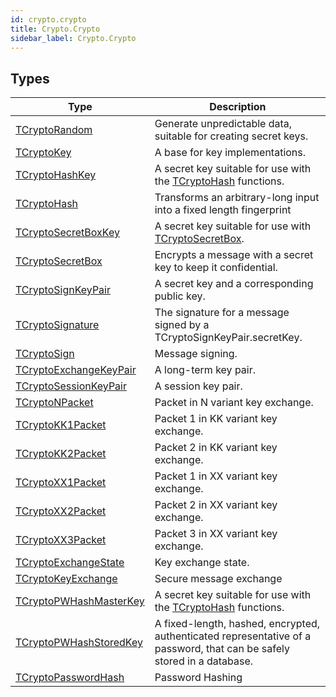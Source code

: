 ```yaml
---
id: crypto.crypto
title: Crypto.Crypto
sidebar_label: Crypto.Crypto
---
```



## Types
| Type | Description |
|---|---|
| [TCryptoRandom](../../crypto/crypto.crypto/tcryptorandom) | Generate unpredictable data, suitable for creating secret keys. |
| [TCryptoKey](../../crypto/crypto.crypto/tcryptokey) | A base for key implementations. |
| [TCryptoHashKey](../../crypto/crypto.crypto/tcryptohashkey) | A secret key suitable for use with the [TCryptoHash](../../crypto/crypto.crypto/tcryptohash) functions. |
| [TCryptoHash](../../crypto/crypto.crypto/tcryptohash) | Transforms an arbitrary-long input into a fixed length fingerprint |
| [TCryptoSecretBoxKey](../../crypto/crypto.crypto/tcryptosecretboxkey) | A secret key suitable for use with [TCryptoSecretBox](../../crypto/crypto.crypto/tcryptosecretbox). |
| [TCryptoSecretBox](../../crypto/crypto.crypto/tcryptosecretbox) | Encrypts a message with a secret key to keep it confidential. |
| [TCryptoSignKeyPair](../../crypto/crypto.crypto/tcryptosignkeypair) | A secret key and a corresponding public key. |
| [TCryptoSignature](../../crypto/crypto.crypto/tcryptosignature) | The signature for a message signed by a TCryptoSignKeyPair.secretKey. |
| [TCryptoSign](../../crypto/crypto.crypto/tcryptosign) | Message signing. |
| [TCryptoExchangeKeyPair](../../crypto/crypto.crypto/tcryptoexchangekeypair) | A long-term key pair. |
| [TCryptoSessionKeyPair](../../crypto/crypto.crypto/tcryptosessionkeypair) | A session key pair. |
| [TCryptoNPacket](../../crypto/crypto.crypto/tcryptonpacket) | Packet in N variant key exchange. |
| [TCryptoKK1Packet](../../crypto/crypto.crypto/tcryptokk1packet) | Packet 1 in KK variant key exchange. |
| [TCryptoKK2Packet](../../crypto/crypto.crypto/tcryptokk2packet) | Packet 2 in KK variant key exchange. |
| [TCryptoXX1Packet](../../crypto/crypto.crypto/tcryptoxx1packet) | Packet 1 in XX variant key exchange. |
| [TCryptoXX2Packet](../../crypto/crypto.crypto/tcryptoxx2packet) | Packet 2 in XX variant key exchange. |
| [TCryptoXX3Packet](../../crypto/crypto.crypto/tcryptoxx3packet) | Packet 3 in XX variant key exchange. |
| [TCryptoExchangeState](../../crypto/crypto.crypto/tcryptoexchangestate) | Key exchange state. |
| [TCryptoKeyExchange](../../crypto/crypto.crypto/tcryptokeyexchange) | Secure message exchange |
| [TCryptoPWHashMasterKey](../../crypto/crypto.crypto/tcryptopwhashmasterkey) | A secret key suitable for use with the [TCryptoHash](../../crypto/crypto.crypto/tcryptohash) functions. |
| [TCryptoPWHashStoredKey](../../crypto/crypto.crypto/tcryptopwhashstoredkey) | A fixed-length, hashed, encrypted, authenticated representative of a password, that can be safely stored in a database. |
| [TCryptoPasswordHash](../../crypto/crypto.crypto/tcryptopasswordhash) | Password Hashing |

